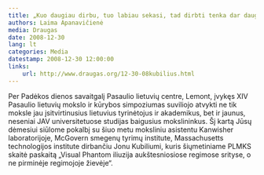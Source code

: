 ```yaml
---
title: „Kuo daugiau dirbu, tuo labiau sekasi, tad dirbti tenka dar daugiau“
authors: Laima Apanavičienė
media: Draugas
date: 2008-12-30
lang: lt
categories: Media
datestamp: 2008-12-30 12:00:00
links:
    url: http://www.draugas.org/12-30-08kubilius.html
---
```


Per Padėkos dienos savaitgalį Pasaulio lietuvių centre, Lemont, įvykęs XIV Pasaulio lietuvių mokslo ir kūrybos simpoziumas suviliojo atvykti ne tik moksle jau įsitvirtinusius lietuvius tyrinėtojus ir akademikus, bet ir jaunus, neseniai JAV universitetuose studijas baigusius mokslininkus. Šį kartą Jūsų dėmesiui siūlome pokalbį su šiuo metu moksliniu asistentu Kanwisher laboratorijoje, McGovern smegenų tyrimų institute, Massachusetts technologijos institute dirbančiu Jonu Kubiliumi, kuris šiųmetiniame PLMKS skaitė paskaitą „Visual Phantom iliuzija aukštesniosiose regimose srityse, o ne pirminėje regimojoje žievėje“.
